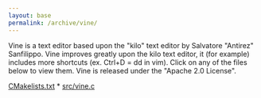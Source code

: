 ```yaml
---
layout: base
permalink: /archive/vine/
---
```


Vine is a text editor based upon the "kilo" text editor by
Salvatore "Antirez" Sanfilippo. Vine improves greatly upon the kilo
text editor, it (for example) includes more shortcuts (ex. Ctrl+D
= dd in vim). Click on any of the files below to view them. Vine
is released under the "Apache 2.0 License".

[CMakelists.txt](CMakelists.txt) * [src/vine.c](src/vine.c)

